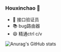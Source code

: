 ### Houxinchao 👋

- 🔭 接口验证员
- 📚 bug路由器
- 😄 精通ctrl c/v

<!--
**HXCStudio123/HXCStudio123** is a ✨ _special_ ✨ repository because its `README.md` (this file) appears on your GitHub profile.

Here are some ideas to get you started:

- 🔭 I’m currently working on ...
- 🌱 I’m currently learning ...
- 👯 I’m looking to collaborate on ...
- 🤔 I’m looking for help with ...
- 💬 Ask me about ...
- 📫 How to reach me: ...
- 😄 Pronouns: ...
- ⚡ Fun fact: ...
-->

![Anurag's GitHub stats](https://github-readme-stats.vercel.app/api?username=HXCStudio123&show_icons=true&theme=radical)
